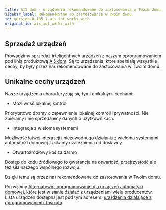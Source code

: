 ```yaml
---
title: AIS dom - urządzenia rekomendowane do zastosowania w Twoim domu
sidebar_label: Rekomendowane do zastosowania w Twoim domu
id: version-0.105.7-ais_iot_works_with
original_id: ais_iot_works_with
---
```


## Sprzedaż urządzeń

Prowadzimy sprzedaż inteligentnych urządzeń z naszym oprogramowaniem pod linią produktową [AIS dom](https://ais-dom.pl/pl/new/1/phot).
Są to urządzenia, które spełniają wszystkie cechy, by były przez nas rekomendowane do zastosowania w Twoim domu.


## Unikalne cechy urządzeń

Nasze urządzenia charakteryzują się tymi unikalnymi cechami:

* Możliwość lokalnej kontroli

Priorytetowo dbamy o zapewnienie lokalnej kontroli i prywatności. Nie zbieramy i nie sprzedajemy danych o użytkownikach.

* Integracja z wieloma systemami

Możliwość łatwej integracji i niezawodnego działania z wieloma systemami automatyki domowej. Unikamy uzależnienia od dostawcy.

* Otwartoźródłowy kod za darmo

Dostęp do kodu źródłowego to gwarancja na otwartość, przejrzystość ale też siła naszego wspólnego rozwoju.

Dzięki temu są przez nas rekomendowane do zastosowania w Twoim domu.


Rozwijamy [Alternatywne oprogramowanie dla urządzeń automatyki domowej](/AIS-docs/docs/en/ais_iot_firmware_index.html), które jest w stanie działać z urządzeniami wielu producentów. Lista urządzeń dostępna jest pod tym adresem: <a href="https://blakadder.github.io/templates/all.html" target="_blank">urządzenia działające z oprogramowaniem Tasmota</a>
